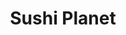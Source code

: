 ---
layout: place
title: "Sushi Planet"
permalink: /pennsylvania/philadelphia/sushi-planet.html
stateAbbr: PA
stateName: Pennsylvania
cityName: Philadelphia
seo:
  name: "Sushi Planet"
  type: Restaurant
  links: https://www.sushiplanetpa.com/
description: "Sushi Planet serves delicious sushi in Philadelphia, Pennsylvania. Try fresh Japanese dishes for a great dining experience. "
place_id: ChIJu5zJOZnIxokR_r7ddl10niM
photos:
  - name: >-
      places/ChIJu5zJOZnIxokR_r7ddl10niM/photos/AeeoHcL_No66mp2R1ThmJt_ZLsTr1wqTssLIBgkn1lGXh1bLSS-bz1KZRwlKKsa6H7vGXehmAyuSS1x9MN8b1en1iFmukGhy9qRLwVSN5SD7-fBnT5e9mePSeX3ulcrAbQyW-ei8XUFo7mCUurMM9shA-nbdqd3DlAxzYm_e4CD8aqnky1AQmXpqX_wH83wDVnXao0Qjr2dsmmhEUL-kdKPG77BodnkaRFLGZ4nGa5EK09XcsfgJkPye-cupdPayxreBjmXU6ZeKFJXQqNlnTnu9L4MScMtRMrGgAZAbPWmlnV90vaZT8IlhTOfdZRjJNO8uhfsqZ_WLV1ylcpJTQ9CdULw0goShkuly-ukvM1szQKFaw8r_ROcGH37iYBCZa1iY7-npTqctGif-Q_k8HsdLkdY1oavXwh5Z12cA19ikf08EpQ
    widthPx: 3024
    heightPx: 4032
    authorAttributions:
      - displayName: Juan Oropeza
        uri: https://maps.google.com/maps/contrib/107999344711353036042
        photoUri: >-
          https://lh3.googleusercontent.com/a-/ALV-UjUwREerZtl1Sh5fLNSSRY9ueYK06q2x5uCxJ-gTobDKbbLWh62X=s100-p-k-no-mo
    flagContentUri: >-
      https://www.google.com/local/imagery/report/?cb_client=maps_api_places.places_api&image_key=!1e10!2sCIHM0ogKEICAgICDgPH2HA&hl=en-US
    googleMapsUri: >-
      https://www.google.com/maps/place//data=!3m4!1e2!3m2!1sCIHM0ogKEICAgICDgPH2HA!2e10!4m2!3m1!1s0x89c6c89939c99cbb:0x239e745d76ddbefe
  - name: >-
      places/ChIJu5zJOZnIxokR_r7ddl10niM/photos/AeeoHcLJQkm_3WfAEl8zuWQJLTGYN5pbwOUWKOrbMDphyThH-WpkT-RoCet6dNCCY0aklSTQKQhUNoc-Z7YByQz61hdGajk3RCYobgCZEjfF4jCu0hSzpLf3VUiNtt-IlmdLUx_e5zUvC2pPsdGTLhYTi9IIJLaXij_vub5f-XNicBujp44GETR4g0vYb4q3ANTQRaQRgGB7TZNDfTIVSkcFp9oNq80Gpr-SZqgHOCQXwCd6tuhXYETWt9aqzc2ePmtZZ20mv4gnUz3vcFAFlZaLjYywi2lyrqs59FGFCTVjOjG5eVCPedysuMfnbjEA_dNc6s1k1XCZfxOm0mXvIVL7MLOruST1am-Xd2HSokxf7oQesRQ4-8EU6GkaQqQIw2KZpP9NFt2J8ib2ACoa2FG09umRtT1SkT1XU_e8W_HC4VB3PFY
    widthPx: 4032
    heightPx: 3024
    authorAttributions:
      - displayName: Martin Alexandrov
        uri: https://maps.google.com/maps/contrib/104281761260421151082
        photoUri: >-
          https://lh3.googleusercontent.com/a/ACg8ocIaeGXqhQas2Db-3MPMc2tljYX1A0zE4lbDFvIWb2cYBPc_nA=s100-p-k-no-mo
    flagContentUri: >-
      https://www.google.com/local/imagery/report/?cb_client=maps_api_places.places_api&image_key=!1e10!2sCIHM0ogKEICAgMCw0MXFmwE&hl=en-US
    googleMapsUri: >-
      https://www.google.com/maps/place//data=!3m4!1e2!3m2!1sCIHM0ogKEICAgMCw0MXFmwE!2e10!4m2!3m1!1s0x89c6c89939c99cbb:0x239e745d76ddbefe
  - name: >-
      places/ChIJu5zJOZnIxokR_r7ddl10niM/photos/AeeoHcI67uTs93AFSzGkiZ0IGGe1FQMVi54P0X8hNtPUM8B6S0jLsSj5aq4kFlwqBBAYNdaHR9dkLcrRsGrvH1htKIPRPrewcO9MSZpBENJo4p7JBRNrMd_X3Zwr3_gTOm-ObnGcLOSCg_qO1yzr4lHYaeyBlgQ0ZfXIwa71FSI0pYYOCHseWhq3dbWE6dsoxXCKPjzzKXlUrT2XkZB-AJ1T2a1OvKLrD_oUP_HGjhYMYDEXeREudbzh_A3jzQ_vmFiKkRgF-KswIfnUJkbBHevrHTQVCCjBYKAiayWoRBKFc3fo1u7oFm7428gKpY1Yd52znc7gWomNr1dys7T1Kz_jpv0_e9FqApqtI9rfl15hKNCtZ9xcqVd89e1YUb23EjaWdPqi4fqh0oI53CWtlFkqB8XiSdE54egzLRpazuCuCQN_wNOZ
    widthPx: 3024
    heightPx: 4032
    authorAttributions:
      - displayName: Chris Reece
        uri: https://maps.google.com/maps/contrib/108411520872241604938
        photoUri: >-
          https://lh3.googleusercontent.com/a-/ALV-UjXuy9CDKwToUTfUuqPxwQJ4WFpWnBaEiCLxPT7rlSaFWcrQC_vf=s100-p-k-no-mo
    flagContentUri: >-
      https://www.google.com/local/imagery/report/?cb_client=maps_api_places.places_api&image_key=!1e10!2sCIHM0ogKEICAgIDW3c7N7gE&hl=en-US
    googleMapsUri: >-
      https://www.google.com/maps/place//data=!3m4!1e2!3m2!1sCIHM0ogKEICAgIDW3c7N7gE!2e10!4m2!3m1!1s0x89c6c89939c99cbb:0x239e745d76ddbefe
  - name: >-
      places/ChIJu5zJOZnIxokR_r7ddl10niM/photos/AeeoHcLOKLC9fKCYoJVI8OR-akwnBmB0ir-9xNubQ-pKXjX3wiJQk7Jr-oeUhvGGYbxfs6_iJuhTIkEzpv9Soxef9CXn6Z36SwCYmw9xxkdQFWG6rr8HF-8c4RdltI5maDHMmGGlXJwSO1sg4PyWyk1Hob8_yUCb2W-72RiccMEZanE0KvOgo0I1roygbB76HTQGnE30tQXkYA-W02o-JLbR8DAHtSBw8IrMrLvu_FgfP_qLTI6tOTCdlKcP0I4WoQfGcOfKc8EyqBQLCQzBdhf4KSVAewJq3NwDqYlZbmBGIHgMTH2ZWirOIx9VPznK-_wT56cFGRdeW01qpZeovhmaOwpbIA_CELmcOvPCQA4weUm-UVYEi47ouVuhCi74xrvRtLoIbo5N_kDBylNf-o12xXlQtkGl4kmM6wQ-m6l64q7BSqb4
    widthPx: 750
    heightPx: 1334
    authorAttributions:
      - displayName: Tilly Tilghman
        uri: https://maps.google.com/maps/contrib/103900667479732697332
        photoUri: >-
          https://lh3.googleusercontent.com/a-/ALV-UjUByscVXlH1PvPyPEUC_PhhL2QgnWYbQTlAN-1-601SCfBDWjXr=s100-p-k-no-mo
    flagContentUri: >-
      https://www.google.com/local/imagery/report/?cb_client=maps_api_places.places_api&image_key=!1e10!2sCIHM0ogKEICAgICEoKCD1AE&hl=en-US
    googleMapsUri: >-
      https://www.google.com/maps/place//data=!3m4!1e2!3m2!1sCIHM0ogKEICAgICEoKCD1AE!2e10!4m2!3m1!1s0x89c6c89939c99cbb:0x239e745d76ddbefe
  - name: >-
      places/ChIJu5zJOZnIxokR_r7ddl10niM/photos/AeeoHcI8R_gPcQPvFi1o2VtI0Vgbik0liyUcetY6h8Vbo81zqIdtsBLFOZ4Hy_WhfzSBOpdB_6JMKPGLIya1JvcSA-ph4hG9FL6jBk9zvM40-HK8XHRwVsLwVew6_adWE-H3tDCwun624vv3tdjOi92tb_CroVCcXmdBoI6AXFSea91Ge0HzT0aRBc_yx5UBVh8sgvIl0TFo0rV8e_CnG2-MYeo3eXFxIIeEA9jrMcDHFvX4NGlPZSe_al5hmapMx0AMIyKXEZQ3-9IVnwaU3Qs2k9IZfyM5PeVCGMG0E-KnWNyxEgnuoaIPzTa50U0SBnrikKzVJi51k7YBZvlxpGvGDtWlrEpgSwcjd6H4PKR91jgbUMLOhc3QbOPPOuNto0Ckn-8r3FPKUbwJTqLsbLeBrLnKpQ8HW9kRCMQI47PzNtfpgg
    widthPx: 3024
    heightPx: 4032
    authorAttributions:
      - displayName: Ashley Martin
        uri: https://maps.google.com/maps/contrib/114617871804357457237
        photoUri: >-
          https://lh3.googleusercontent.com/a-/ALV-UjUA2umYB2P6RgLLULEojPzjoaioOfiZ9dTiDiuO7AakctvsMU31UQ=s100-p-k-no-mo
    flagContentUri: >-
      https://www.google.com/local/imagery/report/?cb_client=maps_api_places.places_api&image_key=!1e10!2sCIHM0ogKEICAgICkzo2FNA&hl=en-US
    googleMapsUri: >-
      https://www.google.com/maps/place//data=!3m4!1e2!3m2!1sCIHM0ogKEICAgICkzo2FNA!2e10!4m2!3m1!1s0x89c6c89939c99cbb:0x239e745d76ddbefe
  - name: >-
      places/ChIJu5zJOZnIxokR_r7ddl10niM/photos/AeeoHcJS39NvW1EgDBIe88rqzzfCFX-PwGmtGQklkWofaM_66fAr0WWfUPOALfi3A6Vgux-y5sV7LW4n6sBcrzoCmGZrurj6F17AVgb10CmB8HbD5y6aWmUN09i33K6JoG_9YonWmNema_ldKZKOXV6-RPgco79adzdBth4oQwkvSLhcGIu3icAvhOPCwu2SqpBUrOEKZxkcnHb1l5eq8t6Wid9BSj_zUQQ55tu6UGrkN3R6cZy4qC6hXjBJygA9gAxn0I5EN1qJ0601WGfD88dMuTyAspbV6IMo3PtYQqYb-eOd1KWavkaLnhLOaLjhZJa1aQYfpva-TJtMUCWTp9yV7m_oAaGVd5XIgtWiiJgfo1vxkuh7x0rVj5Rja3yTE2oLw3iDSopdhq3VN1uMljrFQpODjhQzc-Y9m-IsBMSplKo
    widthPx: 4032
    heightPx: 3024
    authorAttributions:
      - displayName: Ashley Martin
        uri: https://maps.google.com/maps/contrib/114617871804357457237
        photoUri: >-
          https://lh3.googleusercontent.com/a-/ALV-UjUA2umYB2P6RgLLULEojPzjoaioOfiZ9dTiDiuO7AakctvsMU31UQ=s100-p-k-no-mo
    flagContentUri: >-
      https://www.google.com/local/imagery/report/?cb_client=maps_api_places.places_api&image_key=!1e10!2sCIHM0ogKEICAgICkzo2FdA&hl=en-US
    googleMapsUri: >-
      https://www.google.com/maps/place//data=!3m4!1e2!3m2!1sCIHM0ogKEICAgICkzo2FdA!2e10!4m2!3m1!1s0x89c6c89939c99cbb:0x239e745d76ddbefe
  - name: >-
      places/ChIJu5zJOZnIxokR_r7ddl10niM/photos/AeeoHcL-C2oyGVb9v1MP8nmm-jZAwbX54AdhKh8tbmzNit74nehHAdqixj8q1nxhYMqiZx6BLPfdkguBKZPvHHU0xx53ivHoS08uD1g1i95G5wvUEuA0aiX2vA4-NbhaFTtB0jtkXylynhT8Vi_z_TerAaySGZU6kQdxGrbpcwwJ4j6fDmwZ2_rXH82wpVM-OpN8X7E5wYyHmWaqCHyGXvpmjgrP-TXpiECklTVqd4fsqjoMAWc01hiuD4Q5RWymAVrE3Y8yAvJBiFK-3Ft55F_LwaMoqpxslm2rh_Q8X-GvckkS7SpsbSSc0Ovk6Izowla-M8b1y3XCiqQmaIhe1bpKe10tCs2BrpSOinN9P7fBo4zK2e0-T1e7LIBqKzwpBwZ27MK0o3KQz3yGzivoeZcU3WI-6ZCv_5QBzMpsYUEwvmvIag
    widthPx: 3024
    heightPx: 4032
    authorAttributions:
      - displayName: Greg Mester
        uri: https://maps.google.com/maps/contrib/118011185889842381836
        photoUri: >-
          https://lh3.googleusercontent.com/a/ACg8ocL4T8cK6EdfmgDUOZuTL3DFXuPLJQp8knFo5k_pZU0RYpzYHQ=s100-p-k-no-mo
    flagContentUri: >-
      https://www.google.com/local/imagery/report/?cb_client=maps_api_places.places_api&image_key=!1e10!2sCIHM0ogKEICAgIDZgKrNfw&hl=en-US
    googleMapsUri: >-
      https://www.google.com/maps/place//data=!3m4!1e2!3m2!1sCIHM0ogKEICAgIDZgKrNfw!2e10!4m2!3m1!1s0x89c6c89939c99cbb:0x239e745d76ddbefe
  - name: >-
      places/ChIJu5zJOZnIxokR_r7ddl10niM/photos/AeeoHcJb35kCnxKqukJZO7tYTiVhS8iL4WGtB0a5XqbzaslUzvTxxYa4E9faifimVmBwV6p06UE7J3hCx7AdnyYDB6p5nBJiTuRO353c8Lzxmj20KqUQRS11wS6r8umQSpcavoKf8yiLvc1FbihUWqOXmLa_mLcWrpGpurWwBCQ4NpNQ83HwKLQObH3c5WpD78V8maTcSU49qDygP2wXPFjnGsW8ceAcqZWovxnmQIM7IJ-alvxSAbNoWT61C411PDzHscd_OtScxLh372M3eZWlLVlfh64XWObcMtSrfoeSqN4o8mAxJEs3rh7ExwcvjSHFlijrpbucUbS8TKvqKTKHFi6HmpxAh46TH_mGZ9GmnWeMcx7mZ7oHHYE48e2UHmDxqkXMsI_epoLmrs5JjcDpIbEz-7fOqD3fLmeKu-noyggel6Rd
    widthPx: 3024
    heightPx: 4032
    authorAttributions:
      - displayName: Thomas Stern
        uri: https://maps.google.com/maps/contrib/116069288240643476371
        photoUri: >-
          https://lh3.googleusercontent.com/a-/ALV-UjXWfpLrcE9L7UDZpGN_LN0LKhM7gIwmA4KpN40rHCzhz9QsTwiK=s100-p-k-no-mo
    flagContentUri: >-
      https://www.google.com/local/imagery/report/?cb_client=maps_api_places.places_api&image_key=!1e10!2sCIHM0ogKEICAgICE0e673QE&hl=en-US
    googleMapsUri: >-
      https://www.google.com/maps/place//data=!3m4!1e2!3m2!1sCIHM0ogKEICAgICE0e673QE!2e10!4m2!3m1!1s0x89c6c89939c99cbb:0x239e745d76ddbefe
  - name: >-
      places/ChIJu5zJOZnIxokR_r7ddl10niM/photos/AeeoHcIvH9jOEV1P8BonM734_ldO6pJXtQAW8XzNKNntzwcETQHDiOMMnFFJLtCcmHlTNoBnBbMkNZiyM_AyScV7biY0GH2PxOvOXp_DVlV0d8Ve5gwxCFKPk96VqG-TdPS2y2VYXDHF0pWrdzJ-ebC3GyIgagpgmngeE7kpEW0avY1QyjABPD-k6KgWP7T6qQ3y3f_rvTzjk9kI6nrPNFb6feGUvPsNNl3GmLDZpjZqSsEyUgsSNl9jMGhe9itQfsunSgX_YSsbHQWP1d7ZehF84HmTvG_VSI6MtMWwyk3X1rgAxGXUO0ygINg0CmiL70R56sF6sXGeaCsy3-pinCXGqKy4dAK9bjz6DlWGE2wgA9u47HE8cMvt_rk3dyGvOTuMIdbYhFwohVp9JFEbtVvnX8824j9CXeR4PDHt7TBW1axBPg
    widthPx: 3510
    heightPx: 4680
    authorAttributions:
      - displayName: Chris Reece
        uri: https://maps.google.com/maps/contrib/108411520872241604938
        photoUri: >-
          https://lh3.googleusercontent.com/a-/ALV-UjXuy9CDKwToUTfUuqPxwQJ4WFpWnBaEiCLxPT7rlSaFWcrQC_vf=s100-p-k-no-mo
    flagContentUri: >-
      https://www.google.com/local/imagery/report/?cb_client=maps_api_places.places_api&image_key=!1e10!2sCIHM0ogKEICAgIDW3c7DQQ&hl=en-US
    googleMapsUri: >-
      https://www.google.com/maps/place//data=!3m4!1e2!3m2!1sCIHM0ogKEICAgIDW3c7DQQ!2e10!4m2!3m1!1s0x89c6c89939c99cbb:0x239e745d76ddbefe
  - name: >-
      places/ChIJu5zJOZnIxokR_r7ddl10niM/photos/AeeoHcJgomKtHD5z-ItA5qbv093SQC-QGOSCXa5V8apx0yAEFMncMeVvc1IHju0slS4exzDv55Yw-sy0_CXrtJd9_PhdLhXXuPx2zXxT9D7mZs_TNiV5KeF82PKXIcg50caNncNp_58tzvU7_daJBwpQnfN4XBGcN0KV_ht85eKxUGvjp1VfSbiMgcMOujAe_X3rsfBgY56SB3-9hqxCG5cLmc0g33DVbDa5nb2lwTtDvU6WhjxTE_yNTaGuwD4uadGfl2n9Z3fhJNen_f46vr-7a_Ou02AxmwENeSWNANXmVgk-96-vWRWd2UXCad2NSgClrs2QPx7AlCEJ699C1Rxu8lBWx1-EojsCVR_pKaXdNodMiXu5BmqrFYLYHSolwRDmD891BVeUfgBhQmTKjEXqRWZZEkO81xsQzz5kFyaga4lcgg
    widthPx: 3036
    heightPx: 4048
    authorAttributions:
      - displayName: Colin Salem
        uri: https://maps.google.com/maps/contrib/101093706149735381587
        photoUri: >-
          https://lh3.googleusercontent.com/a-/ALV-UjVcM34riEyzTEyLQl0e4z1-aJp8Ax8GTniKUQLPjJ_b2QdoxZN5uQ=s100-p-k-no-mo
    flagContentUri: >-
      https://www.google.com/local/imagery/report/?cb_client=maps_api_places.places_api&image_key=!1e10!2sCIHM0ogKEICAgID4wNWdAQ&hl=en-US
    googleMapsUri: >-
      https://www.google.com/maps/place//data=!3m4!1e2!3m2!1sCIHM0ogKEICAgID4wNWdAQ!2e10!4m2!3m1!1s0x89c6c89939c99cbb:0x239e745d76ddbefe
address: 624 S 3rd St, Philadelphia, PA 19147, USA
street: 624 S 3rd St
city: Philadelphia
state: PA
zip: '19147'
country: USA
neighborhood: Queen Village
latitude: '39.940724'
longitude: '-75.147974'
accessibility_options: null
business_status: OPERATIONAL
name: Sushi Planet
google_maps_links:
  directionsUri: >-
    https://www.google.com/maps/dir//''/data=!4m7!4m6!1m1!4e2!1m2!1m1!1s0x89c6c89939c99cbb:0x239e745d76ddbefe!3e0
  placeUri: https://maps.google.com/?cid=2566616782422785790
  writeAReviewUri: >-
    https://www.google.com/maps/place//data=!4m3!3m2!1s0x89c6c89939c99cbb:0x239e745d76ddbefe!12e1
  reviewsUri: >-
    https://www.google.com/maps/place//data=!4m4!3m3!1s0x89c6c89939c99cbb:0x239e745d76ddbefe!9m1!1b1
  photosUri: >-
    https://www.google.com/maps/place//data=!4m3!3m2!1s0x89c6c89939c99cbb:0x239e745d76ddbefe!10e5
primary_type: Sushi Restaurant
opening_hours:
  regular:
    - 'Monday: 4:00 – 9:00 PM'
    - 'Tuesday: 4:00 – 9:00 PM'
    - 'Wednesday: 4:00 – 9:00 PM'
    - 'Thursday: 12:00 – 9:00 PM'
    - 'Friday: 12:00 – 10:00 PM'
    - 'Saturday: 4:00 – 9:00 PM'
    - 'Sunday: 4:00 – 9:00 PM'
  current:
    - 'Monday: 4:00 – 9:00 PM'
    - 'Tuesday: 4:00 – 9:00 PM'
    - 'Wednesday: 4:00 – 9:00 PM'
    - 'Thursday: 12:00 – 9:00 PM'
    - 'Friday: 12:00 – 10:00 PM'
    - 'Saturday: 4:00 – 9:00 PM'
    - 'Sunday: 4:00 – 9:00 PM'
secondary_opening_hours:
  regular:
    weekdayDescriptions: null
    type: null
  current:
    weekdayDescriptions: null
    type: null
phone: (215) 922-5000
price_level: PRICE_LEVEL_MODERATE
price_range: $10 &ndash; $20
rating: '4.3'
rating_count: 0
website: https://www.sushiplanetpa.com/
reviews: null
parking_options: null
payment_options: null
allow_dogs: null
curbside_pickup: null
delivery: null
dine_in: null
good_for_children: null
good_for_groups: null
good_for_sports: null
live_music: null
menu_for_children: null
outdoor_seating: null
reservable: null
restroom: null
serves_beer: null
serves_breakfast: null
serves_brunch: null
serves_cocktails: null
serves_coffee: null
serves_dinner: null
serves_dessert: null
serves_lunch: null
serves_vegetarian_food: null
serves_wine: null
takeout: null
update_category: essentials
summary: null

---
